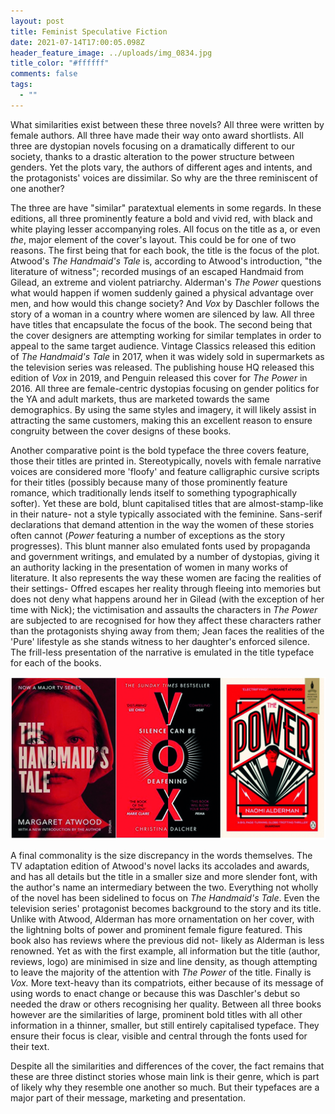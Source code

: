 ```yaml
---
layout: post
title: Feminist Speculative Fiction
date: 2021-07-14T17:00:05.098Z
header_feature_image: ../uploads/img_0834.jpg
title_color: "#ffffff"
comments: false
tags:
  - ""
---
```

What similarities exist between these three novels? All three were written by female authors. All three have made their way onto award shortlists. All three are dystopian novels focusing on a dramatically different to our society, thanks to a drastic alteration to the power structure between genders. Yet the plots vary, the authors of different ages and intents, and the protagonists' voices are dissimilar. So why are the three reminiscent of one another?

The three are have "similar" paratextual elements in some regards. In these editions, all three prominently feature a bold and vivid red, with black and white playing lesser accompanying roles. All focus on the title as a, or even *the*, major element of the cover's layout. This could be for one of two reasons. The first being that for each book, the title is the focus of the plot. Atwood's *The Handmaid's Tale* is, according to Atwood's introduction, "the literature of witness"; recorded musings of an escaped Handmaid from Gilead, an extreme and violent patriarchy. Alderman's *The Power* questions what would happen if women suddenly gained a physical advantage over men, and how would this change society? And *Vox* by Daschler follows the story of a woman in a country where women are silenced by law. All three have titles that encapsulate the focus of the book. The second being that the cover designers are attempting working for similar templates in order to appeal to the same target audience. Vintage Classics released this edition of *The Handmaid's Tale* in 2017, when it was widely sold in supermarkets as the television series was released. The publishing house HQ released this edition of *Vox* in 2019, and Penguin released this cover for *The Power* in 2016. All three are female-centric dystopias focusing on gender politics for the YA and adult markets, thus are marketed towards the same demographics. By using the same styles and imagery, it will likely assist in attracting the same customers, making this an excellent reason to ensure congruity between the cover designs of these books.

Another comparative point is the bold typeface the three covers feature, those their titles are printed in. Stereotypically, novels with female narrative voices are considered more 'floofy' and feature calligraphic cursive scripts for their titles (possibly because many of those prominently feature romance, which traditionally lends itself to something typographically softer). Yet these are bold, blunt capitalised titles that are almost-stamp-like in their nature- not a style typically associated with the feminine. Sans-serif declarations that demand attention in the way the women of these stories often cannot (*Power* featuring a number of exceptions as the story progresses). This blunt manner also emulated fonts used by propaganda and government writings, and emulated by a number of dystopias, giving it an authority lacking in the presentation of women in many works of literature. It also represents the way these women are facing the realities of their settings- Offred escapes her reality through fleeing into memories but does not deny what happens around her in Gilead (with the exception of her time with Nick); the victimisation and assaults the characters in *The Power* are subjected to are recognised for how they affect these characters rather than the protagonists shying away from them; Jean faces the realities of the 'Pure' lifestyle as she stands witness to her daughter's enforced silence. The frill-less presentation of the narrative is emulated in the title typeface for each of the books.

![](../uploads/article5-header.jpg)

A final commonality is the size discrepancy in the words themselves. The TV adaptation edition of Atwood's novel lacks its accolades and awards, and has all details but the title in a smaller size and more slender font, with the author's name an intermediary between the two. Everything not wholly of the novel has been sidelined to focus on *The Handmaid's Tale*. Even the television series' protagonist becomes background to the story and its title. Unlike with Atwood, Alderman has more ornamentation on her cover, with the lightning bolts of power and prominent female figure featured. This book also has reviews where the previous did not- likely as Alderman is less renowned. Yet as with the first example, all information but the title (author, reviews, logo) are minimised in size and line density, as though attempting to leave the majority of the attention with *The Power* of the title. Finally is *Vox.* More text-heavy than its compatriots, either because of its message of using words to enact change or because this was Daschler's debut so needed the draw or others recognising her quality. Between all three books however are the similarities of large, prominent bold titles with all other information in a thinner, smaller, but still entirely capitalised typeface. They ensure their focus is clear, visible and central through the fonts used for their text.

Despite all the similarities and differences of the cover, the fact remains that these are three distinct stories whose main link is their genre, which is part of likely why they resemble one another so much. But their typefaces are a major part of their message, marketing and presentation.